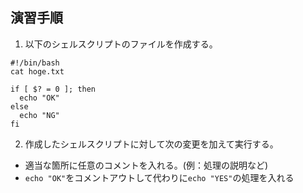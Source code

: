 ## 演習手順

1. 以下のシェルスクリプトのファイルを作成する。  

```
#!/bin/bash
cat hoge.txt

if [ $? = 0 ]; then
  echo "OK"
else
  echo "NG"
fi
```

2. 作成したシェルスクリプトに対して次の変更を加えて実行する。  
  - 適当な箇所に任意のコメントを入れる。(例：処理の説明など)
  - `echo "OK"`をコメントアウトして代わりに`echo "YES"`の処理を入れる